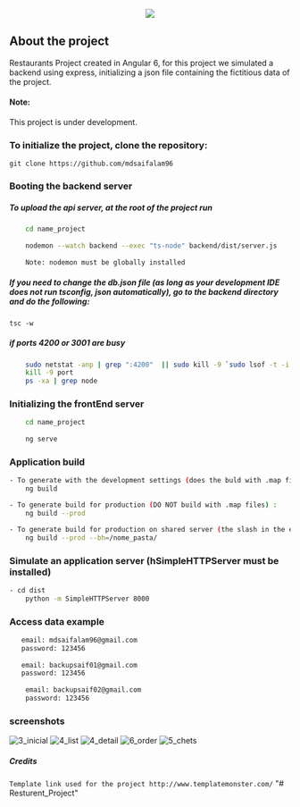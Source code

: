<p align="center"><img src="https://angular.io/assets/images/logos/angular/logo-nav@2x.png"></p>

## About the project

Restaurants Project created in Angular 6, for this project we simulated a backend using express, initializing a json 
file containing the fictitious data of the project.

#### Note: 
This project is under development.

### To initialize the project, clone the repository:
`git clone https://github.com/mdsaifalam96`


### Booting the backend server

##### To upload the api server, at the root of the project run

```sh 
    cd name_project
    
    nodemon --watch backend --exec "ts-node" backend/dist/server.js
    
    Note: nodemon must be globally installed
```

##### If you need to change the db.json file (as long as your development IDE does not run tsconfig, json automatically), go to the backend directory and do the following:
`tsc -w`



##### if ports 4200 or 3001 are busy
```sh 
    sudo netstat -anp | grep ":4200"  || sudo kill -9 `sudo lsof -t -i:4200`
    kill -9 port
    ps -xa | grep node 
```

### Initializing the frontEnd server

```sh 
    cd name_project
    
    ng serve
```

### Application build
```sh
- To generate with the development settings (does the buld with .map files):
    ng build
```
```sh
- To generate build for production (DO NOT build with .map files) :
    ng build --prod
```
```sh
- To generate build for production on shared server (the slash in the end is important)
    ng build --prod --bh=/nome_pasta/
```

### Simulate an application server (hSimpleHTTPServer must be installed)
```sh
- cd dist
    python -m SimpleHTTPServer 8000 
```

### Access data example
```sh
   email: mdsaifalam96@gmail.com
   password: 123456
   
   email: backupsaif01@gmail.com
   password: 123456 
   
    email: backupsaif02@gmail.com
    password: 123456 
```
### screenshots
![3_inicial](https://user-images.githubusercontent.com/5189618/42416796-aac5e15c-824e-11e8-899f-e0144ab5b4d6.png)
![4_list](https://user-images.githubusercontent.com/5189618/42416795-aaa6c25e-824e-11e8-908b-860397fad317.png)
![4_detail](https://user-images.githubusercontent.com/5189618/42416793-aa674dc2-824e-11e8-87f7-5ceb48ae6da1.png)
![6_order](https://user-images.githubusercontent.com/5189618/42416792-aa3f345e-824e-11e8-9334-0d4a6d2ad898.png)
![5_chets](https://user-images.githubusercontent.com/5189618/42416794-aa880fee-824e-11e8-8f18-3e79a7d38809.png)

##### Credits
`Template link used for the project http://www.templatemonster.com/`
"# Resturent_Project" 

